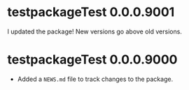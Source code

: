 # testpackageTest 0.0.0.9001
I updated the package!
New versions go above old versions.

# testpackageTest 0.0.0.9000

* Added a `NEWS.md` file to track changes to the package.
